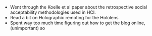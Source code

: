- Went through the Koelle et al paper about the retrospective social acceptability methodologies used in HCI.
- Read a bit on Holographic remoting  for the Hololens
- Spent way too much time figuring out how to get the blog online, (unimportant) so